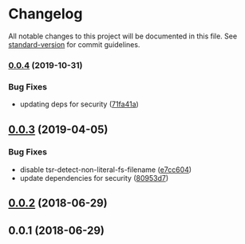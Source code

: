 # Changelog

All notable changes to this project will be documented in this file. See [standard-version](https://github.com/conventional-changelog/standard-version) for commit guidelines.

### [0.0.4](https://github.com/kolbma/node-n4v-config/compare/v0.0.3...v0.0.4) (2019-10-31)


### Bug Fixes

* updating deps for security ([71fa41a](https://github.com/kolbma/node-n4v-config/commit/71fa41ac126b71963bb9f4a47b7f4ae10864a164))

## [0.0.3](https://github.com/kolbma/node-n4v-config/compare/v0.0.2...v0.0.3) (2019-04-05)


### Bug Fixes

*  disable tsr-detect-non-literal-fs-filename ([e7cc604](https://github.com/kolbma/node-n4v-config/commit/e7cc604))
* update dependencies for security ([80953d7](https://github.com/kolbma/node-n4v-config/commit/80953d7))



<a name="0.0.2"></a>
## [0.0.2](https://github.com/kolbma/node-n4v-config/compare/v0.0.1...v0.0.2) (2018-06-29)



<a name="0.0.1"></a>
## 0.0.1 (2018-06-29)
